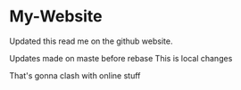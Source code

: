 # My-Website

Updated this read me on the github website.

Updates made on maste before rebase
This is local changes

That's gonna clash with online stuff